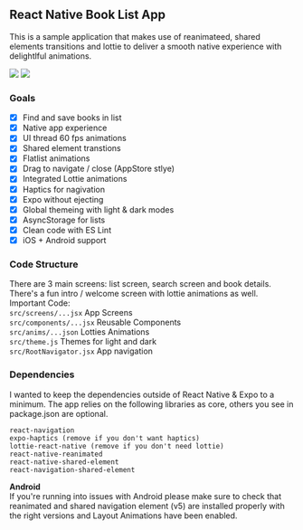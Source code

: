 ## React Native Book List App

This is a sample application that makes use of reanimateed, shared elements transitions and lottie to deliver a smooth native experience with delightlful animations.

![](book.gif) ![](dbook.gif)

### Goals
- [x] Find and save books in list
- [x] Native app experience
- [x] UI thread 60 fps animations
- [x] Shared element transtions
- [x] Flatlist animations
- [x] Drag to navigate / close (AppStore stlye)
- [x] Integrated Lottie animations
- [x] Haptics for nagivation
- [x] Expo without ejecting
- [x] Global themeing with light & dark modes
- [x] AsyncStorage for lists
- [x] Clean code with ES Lint
- [x] iOS + Android support

### Code Structure
There are 3 main screens: list screen, search screen and book details. There's a fun intro / welcome screen with lottie animations as well.  
Important Code:  
`src/screens/...jsx` App Screens  
`src/components/...jsx` Reusable Components  
`src/anims/...json` Lotties Animations  
`src/theme.js` Themes for light and dark  
`src/RootNavigator.jsx` App navigation

### Dependencies
I wanted to keep the dependencies outside of React Native & Expo to a minimum. The app relies on the following libraries as core, others you see in package.json are optional.
```
react-navigation
expo-haptics (remove if you don't want haptics)
lottie-react-native (remove if you don't need lottie)
react-native-reanimated
react-native-shared-element
react-navigation-shared-element
```

**Android**  
If you're running into issues with Android please make sure to check that reanimated and shared navigation element (v5) are installed properly with the right versions and Layout Animations have been enabled.

